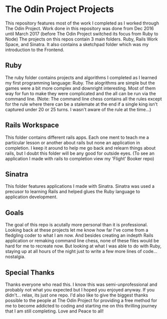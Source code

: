 # The Odin Project Projects

This repository features most of the work I completed as I worked through The Odin Project. Work done in this repository was done from Dec 2016 until March 2017 (before The Odin Project switched its focus from Ruby to Node)
The projects on this repos contain 3 main folders. Ruby, Rails Work Space, and Sinatra. It also contains a sketchpad folder which was my introduction to the Frontend.

## Ruby
The ruby folder contains projects and algorithms I completed as I learned my first programming language: Ruby.
The alogrithms are simple but the games were a bit more complex and downright interesting. Most of them way for fun to make they were complicated and the all can be run via the command line.
(Note: The command line chess contains all the rules except for the rule where there can be a stalemate at the end if a single king isn't captured under 20 or 25 turns. I wasn't aware of the rule at the time...)

## Rails Workspace
This folder contains different rails apps. Each one ment to teach me a particular lesson or another about rails but none an application in completion. I keep it around to help me go back and relearn things about rails, but I doubt this folder will be any good for outside eyes.
(To see an application I made with rails to completion view my 'Flight' Booker repo)

## Sinatra
This folder features applications I made with Sinatra. Sinatra was used a precusor to learning Rails and helped glues the Ruby language to application development.

## Goals
The goal of this repo is acutally more personal than it is professional. Looking back at these projects let me know how far I've come from a fledgling coder to what I am now.
And besides creating an indepth Rails application or remaking command line chess, none of these files would be hard for me to recreate now. But looking at what I was able to do with Ruby, staying up at all hours of the night just to write a few more lines of code... nostalgia.

## Special Thanks
Thanks everyone who read this. I know this was semi-unprofessional and probably not what you expected but I hoped you enjoyed anyway. If you didn't... relax, its just one repo.
I'd also like to give the biggest thanks possible to the people at The Odin Project for providing a free method for me to become addicted to coding and starting me on this thrilling journey that I am still completing. Love and Peace to all!
